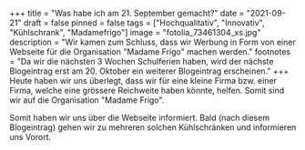 +++
title = "Was habe ich am 21. September gemacht?"
date = "2021-09-21"
draft = false
pinned = false
tags = ["Hochqualitativ", "Innovativ", "Kühlschrank", "Madamefrigo"]
image = "fotolia_73461304_xs.jpg"
description = "Wir kamen zum Schluss, dass wir Werbung in Form von einer Webseite für die Organisation \"Madame Frigo\" machen werden."
footnotes = "Da wir die nächsten 3 Wochen Schulferien haben, wird der nächste Blogeintrag erst am 20. Oktober ein weiterer Blogeintrag erscheinen."
+++
Heute haben wir uns überlegt, dass wir für eine kleine Firma bzw. einer Firma, welche eine grössere Reichweite haben könnte, helfen. Somit sind wir auf die Organisation "Madame Frigo".

Somit haben wir uns über die Webseite informiert. Bald (nach diesem Blogeintrag) gehen wir zu mehreren solchen Kühlschränken und informieren uns Vorort.